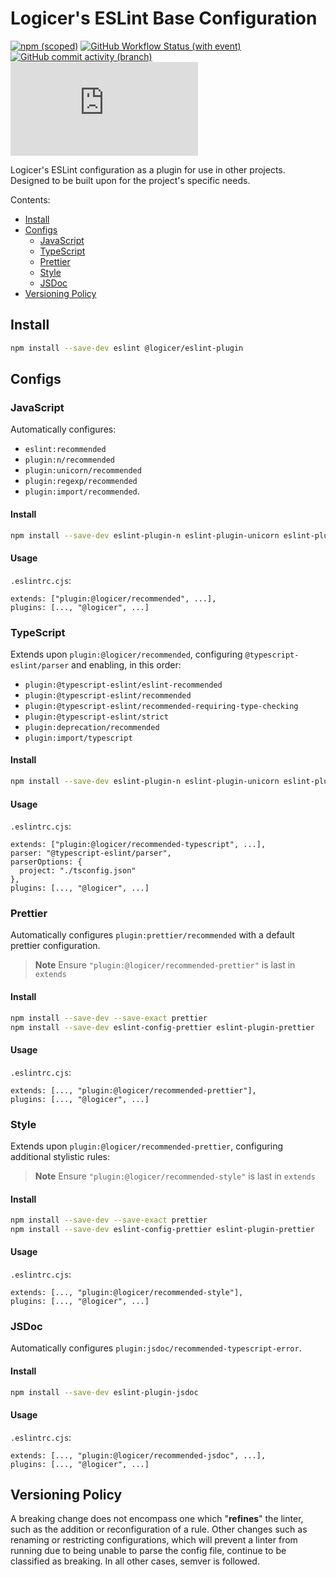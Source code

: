 # Logicer's ESLint Base Configuration

[![npm (scoped)](https://img.shields.io/npm/v/%40logicer/eslint-plugin)](https://www.npmjs.com/package/@logicer/eslint-plugin)
[![GitHub Workflow Status (with event)](https://img.shields.io/github/actions/workflow/status/Logicer16/eslint-plugin/style.yml)](https://github.com/Logicer16/eslint-plugin/actions)
[![GitHub commit activity (branch)](https://img.shields.io/github/commit-activity/m/Logicer16/ESLint-plugin)](https://github.com/Logicer16/eslint-plugin/graphs/contributors)
[![Type Coverage](https://img.shields.io/badge/dynamic/json.svg?label=type%20coverage&suffix=%&query=$.typeCoverage.atLeast&uri=https%3A%2F%2Fraw.githubusercontent.com%2FLogicer16%2Feslint-plugin%2Fmain%2Fpackage.json)](https://github.com/plantain-00/type-coverage)

Logicer's ESLint configuration as a plugin for use in other projects. Designed to be built upon for the project's specific needs.

Contents:

- [Install](#install)
- [Configs](#configs)
  - [JavaScript](#javascript)
  - [TypeScript](#typescript)
  - [Prettier](#prettier)
  - [Style](#style)
  - [JSDoc](#jsdoc)
- [Versioning Policy](#versioning-policy)

## Install

```sh
npm install --save-dev eslint @logicer/eslint-plugin
```

## Configs

### JavaScript

Automatically configures:
- `eslint:recommended`
- `plugin:n/recommended`
- `plugin:unicorn/recommended`
- `plugin:regexp/recommended`
- `plugin:import/recommended`.

#### Install

```sh
npm install --save-dev eslint-plugin-n eslint-plugin-unicorn eslint-plugin-regex eslint-plugin-import@npm:eslint-plugin-i@latest eslint-import-resolver-typescript
```

#### Usage

`.eslintrc.cjs`:

```
extends: ["plugin:@logicer/recommended", ...],
plugins: [..., "@logicer", ...]
```

### TypeScript

Extends upon `plugin:@logicer/recommended`, configuring `@typescript-eslint/parser` and enabling, in this order:

- `plugin:@typescript-eslint/eslint-recommended`
- `plugin:@typescript-eslint/recommended`
- `plugin:@typescript-eslint/recommended-requiring-type-checking`
- `plugin:@typescript-eslint/strict`
- `plugin:deprecation/recommended`
- `plugin:import/typescript`

#### Install

```sh
npm install --save-dev eslint-plugin-n eslint-plugin-unicorn eslint-plugin-regex eslint-plugin-import@npm:eslint-plugin-i@latest eslint-import-resolver-typescript typescript @typescript-eslint/eslint-plugin @typescript-eslint/parser
```

#### Usage

`.eslintrc.cjs`:

```
extends: ["plugin:@logicer/recommended-typescript", ...],
parser: "@typescript-eslint/parser",
parserOptions: {
  project: "./tsconfig.json"
},
plugins: [..., "@logicer", ...]
```

### Prettier

Automatically configures `plugin:prettier/recommended` with a default prettier configuration.

> **Note**
> Ensure `"plugin:@logicer/recommended-prettier"` is last in `extends`

#### Install

```sh
npm install --save-dev --save-exact prettier
npm install --save-dev eslint-config-prettier eslint-plugin-prettier
```

#### Usage

`.eslintrc.cjs`:

```
extends: [..., "plugin:@logicer/recommended-prettier"],
plugins: [..., "@logicer", ...]
```

### Style

Extends upon `plugin:@logicer/recommended-prettier`, configuring additional stylistic rules:

> **Note**
> Ensure `"plugin:@logicer/recommended-style"` is last in `extends`

#### Install

```sh
npm install --save-dev --save-exact prettier
npm install --save-dev eslint-config-prettier eslint-plugin-prettier
```

#### Usage

`.eslintrc.cjs`:

```
extends: [..., "plugin:@logicer/recommended-style"],
plugins: [..., "@logicer", ...]
```

### JSDoc

Automatically configures `plugin:jsdoc/recommended-typescript-error`.

#### Install

```sh
npm install --save-dev eslint-plugin-jsdoc
```

#### Usage

`.eslintrc.cjs`:

```
extends: [..., "plugin:@logicer/recommended-jsdoc", ...],
plugins: [..., "@logicer", ...]
```

## Versioning Policy

A breaking change does not encompass one which "**refines**" the linter, such as the addition or reconfiguration of a rule. Other changes such as renaming or restricting configurations, which will prevent a linter from running due to being unable to parse the config file, continue to be classified as breaking. In all other cases, semver is followed.

